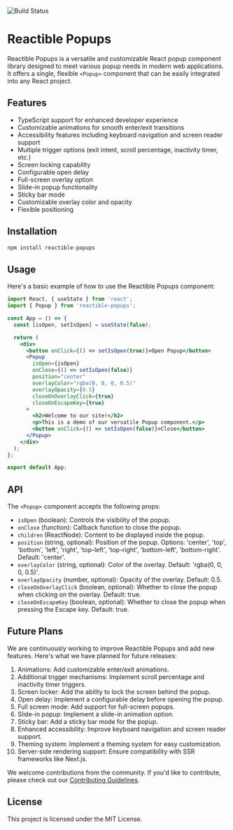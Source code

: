 ![Build Status](https://github.com/Reactible/reactible-popups/actions/workflows/ci.yml/badge.svg)

# Reactible Popups

Reactible Popups is a versatile and customizable React popup component library designed to meet various popup needs in modern web applications. It offers a single, flexible `<Popup>` component that can be easily integrated into any React project.

## Features

- TypeScript support for enhanced developer experience
- Customizable animations for smooth enter/exit transitions
- Accessibility features including keyboard navigation and screen reader support
- Multiple trigger options (exit intent, scroll percentage, inactivity timer, etc.)
- Screen locking capability
- Configurable open delay
- Full-screen overlay option
- Slide-in popup functionality
- Sticky bar mode
- Customizable overlay color and opacity
- Flexible positioning

## Installation

```bash
npm install reactible-popups
```

## Usage

Here's a basic example of how to use the Reactible Popups component:

```jsx
import React, { useState } from 'react';
import { Popup } from 'reactible-popups';

const App = () => {
  const [isOpen, setIsOpen] = useState(false);

  return (
    <div>
      <button onClick={() => setIsOpen(true)}>Open Popup</button>
      <Popup
        isOpen={isOpen}
        onClose={() => setIsOpen(false)}
        position="center"
        overlayColor="rgba(0, 0, 0, 0.5)"
        overlayOpacity={0.5}
        closeOnOverlayClick={true}
        closeOnEscapeKey={true}
      >
        <h2>Welcome to our site!</h2>
        <p>This is a demo of our versatile Popup component.</p>
        <button onClick={() => setIsOpen(false)}>Close</button>
      </Popup>
    </div>
  );
};

export default App;
```

## API

The `<Popup>` component accepts the following props:

- `isOpen` (boolean): Controls the visibility of the popup.
- `onClose` (function): Callback function to close the popup.
- `children` (ReactNode): Content to be displayed inside the popup.
- `position` (string, optional): Position of the popup. Options: 'center', 'top', 'bottom', 'left', 'right', 'top-left', 'top-right', 'bottom-left', 'bottom-right'. Default: 'center'.
- `overlayColor` (string, optional): Color of the overlay. Default: 'rgba(0, 0, 0, 0.5)'.
- `overlayOpacity` (number, optional): Opacity of the overlay. Default: 0.5.
- `closeOnOverlayClick` (boolean, optional): Whether to close the popup when clicking on the overlay. Default: true.
- `closeOnEscapeKey` (boolean, optional): Whether to close the popup when pressing the Escape key. Default: true.

## Future Plans

We are continuously working to improve Reactible Popups and add new features. Here's what we have planned for future releases:

1. Animations: Add customizable enter/exit animations.
2. Additional trigger mechanisms: Implement scroll percentage and inactivity timer triggers.
3. Screen locker: Add the ability to lock the screen behind the popup.
4. Open delay: Implement a configurable delay before opening the popup.
5. Full screen mode: Add support for full-screen popups.
6. Slide-in popup: Implement a slide-in animation option.
7. Sticky bar: Add a sticky bar mode for the popup.
8. Enhanced accessibility: Improve keyboard navigation and screen reader support.
9. Theming system: Implement a theming system for easy customization.
10. Server-side rendering support: Ensure compatibility with SSR frameworks like Next.js.

We welcome contributions from the community. If you'd like to contribute, please check out our [Contributing Guidelines](CONTRIBUTING.md).

## License

This project is licensed under the MIT License.
